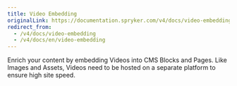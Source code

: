 ```yaml
---
title: Video Embedding
originalLink: https://documentation.spryker.com/v4/docs/video-embedding
redirect_from:
  - /v4/docs/video-embedding
  - /v4/docs/en/video-embedding
---
```


Enrich your content by embedding Videos into CMS Blocks and Pages. Like Images and Assets, Videos need to be hosted on a separate platform to ensure high site speed.
